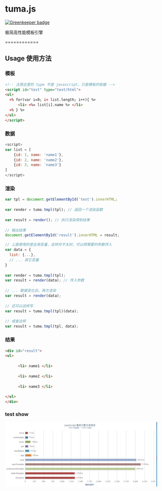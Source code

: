 # tuma.js

[![Greenkeeper badge](https://badges.greenkeeper.io/zanjs/tuma-js.svg)](https://greenkeeper.io/)

极简高性能模板引擎

============

## Usage 使用方法

### 模板
```html
<!-- 注意这里的 type 不是 javascript，只是模板的容器 -->
<script id="test" type="text/html">
<ul>
  <% for(var i=0; i< list.length; i++){ %>
      <li> <%= list[i].name %> </li>
  <% } %>
</ul>
</script>
```

### 数据
```javascript
<script>
var list = [
    {id: 1, name: 'name1'},
    {id: 2, name: 'name2'},
    {id: 3, name: 'name3'}
]
</script>
```

### 渲染
```javascript
var tpl = document.getElementById('test').innerHTML;

var render = tuma.tmpl(tpl); // 返回一个渲染函数

var result = render(); // 执行渲染得到结果

// 输出结果
document.getElementById('result').innerHTML = result;
```
```javascript
// 上面使用的是全局变量，这样并不太好。可以把需要的参数传入
var data = {
  list: {...},
  // ... 其它变量
}

var render = tuma.tmpl(tpl);
var result = render(data); // 传入参数

// ... 数据变化后，再次渲染
var result = render(data);

// 还可以这样写
var result = tuma.tmpl(tpl)(data);

// 或者这样
var result = tuma.tmpl(tpl, data);
```

### 结果
```html
<div id="result">
<ul>
  
      <li> name1 </li>
  
      <li> name2 </li>
  
      <li> name3 </li>
  
</ul>
</div>
```


### test show

![](./test/test.png)
